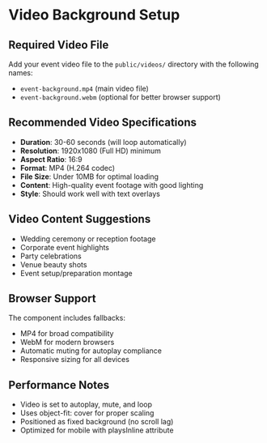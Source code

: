 # Video Background Setup

## Required Video File

Add your event video file to the `public/videos/` directory with the following names:

- `event-background.mp4` (main video file)
- `event-background.webm` (optional for better browser support)

## Recommended Video Specifications

- **Duration**: 30-60 seconds (will loop automatically)
- **Resolution**: 1920x1080 (Full HD) minimum
- **Aspect Ratio**: 16:9
- **Format**: MP4 (H.264 codec)
- **File Size**: Under 10MB for optimal loading
- **Content**: High-quality event footage with good lighting
- **Style**: Should work well with text overlays

## Video Content Suggestions

- Wedding ceremony or reception footage
- Corporate event highlights
- Party celebrations
- Venue beauty shots
- Event setup/preparation montage

## Browser Support

The component includes fallbacks:

- MP4 for broad compatibility
- WebM for modern browsers
- Automatic muting for autoplay compliance
- Responsive sizing for all devices

## Performance Notes

- Video is set to autoplay, mute, and loop
- Uses object-fit: cover for proper scaling
- Positioned as fixed background (no scroll lag)
- Optimized for mobile with playsInline attribute
